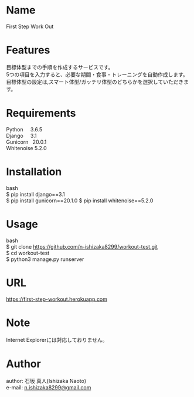 # Name

First Step Work Out

# Features

目標体型までの手順を作成するサービスです。  
5つの項目を入力すると、必要な期間・食事・トレーニングを自動作成します。  
目標体型の設定は,スマート体型/ガッチリ体型のどちらかを選択していただきます。

# Requirements

Python&nbsp;&nbsp;&nbsp;&nbsp;&nbsp;3.6.5  
Django&nbsp;&nbsp;&nbsp;&nbsp;&nbsp;3.1   
Gunicorn&nbsp;&nbsp;&nbsp;20.0.1  
Whitenoise&nbsp;5.2.0  

# Installation

bash  
$ pip install django==3.1  
$ pip install gunicorn==20.1.0
$ pip install whitenoise==5.2.0  

# Usage

bash  
$ git clone https://github.com/n-ishizaka8299/workout-test.git  
$ cd workout-test  
$ python3 manage.py runserver  

# URL  

https://first-step-workout.herokuapp.com  

# Note

Internet Explorerには対応しておりません。  

# Author

author: 石坂 真人(Ishizaka Naoto)  
e-mail: n.ishizaka8299@gmail.com  